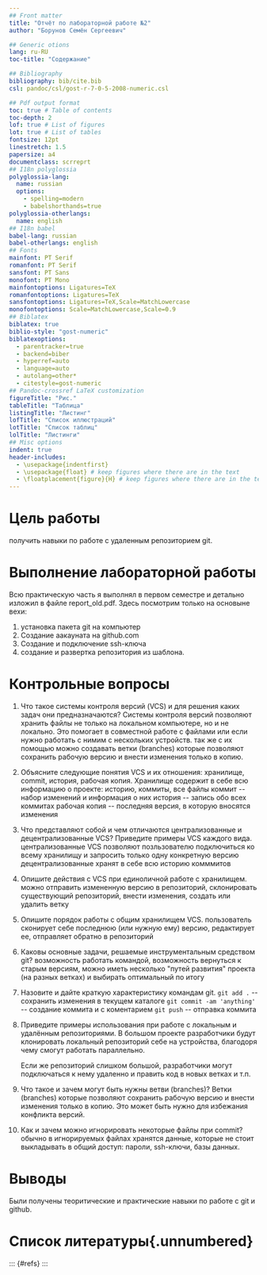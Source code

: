 ```yaml
---
## Front matter
title: "Отчёт по лабораторной работе №2"
author: "Борунов Семён Сергеевич"

## Generic otions
lang: ru-RU
toc-title: "Содержание"

## Bibliography
bibliography: bib/cite.bib
csl: pandoc/csl/gost-r-7-0-5-2008-numeric.csl

## Pdf output format
toc: true # Table of contents
toc-depth: 2
lof: true # List of figures
lot: true # List of tables
fontsize: 12pt
linestretch: 1.5
papersize: a4
documentclass: scrreprt
## I18n polyglossia
polyglossia-lang:
  name: russian
  options:
	- spelling=modern
	- babelshorthands=true
polyglossia-otherlangs:
  name: english
## I18n babel
babel-lang: russian
babel-otherlangs: english
## Fonts
mainfont: PT Serif
romanfont: PT Serif
sansfont: PT Sans
monofont: PT Mono
mainfontoptions: Ligatures=TeX
romanfontoptions: Ligatures=TeX
sansfontoptions: Ligatures=TeX,Scale=MatchLowercase
monofontoptions: Scale=MatchLowercase,Scale=0.9
## Biblatex
biblatex: true
biblio-style: "gost-numeric"
biblatexoptions:
  - parentracker=true
  - backend=biber
  - hyperref=auto
  - language=auto
  - autolang=other*
  - citestyle=gost-numeric
## Pandoc-crossref LaTeX customization
figureTitle: "Рис."
tableTitle: "Таблица"
listingTitle: "Листинг"
lofTitle: "Список иллюстраций"
lotTitle: "Список таблиц"
lolTitle: "Листинги"
## Misc options
indent: true
header-includes:
  - \usepackage{indentfirst}
  - \usepackage{float} # keep figures where there are in the text
  - \floatplacement{figure}{H} # keep figures where there are in the text
---
```


# Цель работы

получить навыки по работе с удаленным репозиторием git.

# Выполнение лабораторной работы

Всю практическую часть я выполнял в первом семестре и детально изложил в файле report_old.pdf. Здесь посмотрим только на основыне вехи:
1. установка пакета git на компьютер
2. Создание аакауната на github.com
3. Создание и подключение ssh-ключа
4. создание и развертка репозитория из шаблона.

# Контрольные вопросы


1. Что такое системы контроля версий (VCS) и для решения каких задач они предназначаются?
	Системы контроля версий позволяют хранить файлы не только на локальном компьютере, но и не локально. Это помогает в совместной работе с файлами или если нужно работать с нимим с нескольких устройств.
	так же с их помощью можно создавать ветки (branches) которые позволяют сохранить рабочую версию и внести изменения только в копию.

2. Объясните следующие понятия VCS и их отношения: хранилище, commit, история, рабочая копия.
	Хранилище содержит в себе всю информацию о проекте: историю, коммиты, все файлы
	коммит -- набор изменений и информация о них
	история -- запись обо всех коммитах
	рабочая копия -- последняя версия, в которую вносятся изменения
	
3. Что представляют собой и чем отличаются централизованные и децентрализованные VCS? Приведите примеры VCS каждого вида.
	централизованные VCS позволяют позльзователю подключиться ко всему хранилищу и запросить только одну конкретную версию
	децентрализованные хранят в себе всю историю комммитов
4. Опишите действия с VCS при единоличной работе с хранилищем.
	можно отправить измененную версию в репозиторий, склонировать существующий репозиторий, внести изменения, создать или удалить ветку
5. Опишите порядок работы с общим хранилищем VCS.
	пользователь сконирует себе последнюю (или нужную ему) версию, редактирует ее, отправляет обратно в репозиторий
6. Каковы основные задачи, решаемые инструментальным средством git?
	возможность работать командой, возможность вернуться к старым версиям, можно иметь несколько "путей развития" проекта (на разных ветках) и выбирать оптимальный по итогу
7. Назовите и дайте краткую характеристику командам git.
	```git add .``` -- сохранить изменения в текущем каталоге
	```git commit -am 'anything'``` -- создание коммита и с коментарием
	```git push``` -- отправка коммита 
8. Приведите примеры использования при работе с локальным и удалённым репозиториями.
	В большом проекте разработчики будут клонировать локальный репозиторий себе на устройства, благодоря чему смогут работать параллельно.

	Если же репозиторий слишком большой, разработчики могут подключаться к нему удаленно и править код в новых ветках и т.п.
9. Что такое и зачем могут быть нужны ветви (branches)?
	Ветки (branches) которые позволяют сохранить рабочую версию и внести изменения только в копию. Это может быть нужно для избежания конфликта версий.
10. Как и зачем можно игнорировать некоторые файлы при commit?
	обычно в игнорируемых файлах хранятся данные, которые не стоит выкладывать в общий доступ: пароли, ssh-ключи, базы данных.


# Выводы

Были получены теоритические и практические навыки по работе с git и github.

# Список литературы{.unnumbered}

::: {#refs}
:::

